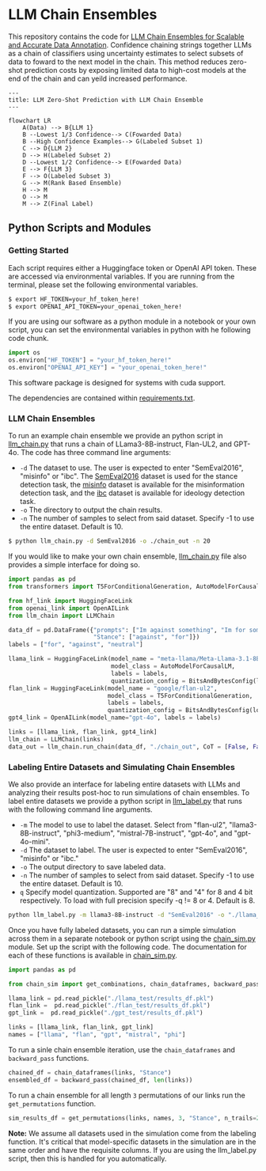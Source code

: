 # LLM Chain Ensembles

This repository contains the code for [LLM Chain Ensembles for Scalable and Accurate Data Annotation](google.com). Confidence chaining strings together LLMs as a chain of classifiers using uncertainty estimates to select subsets of data to foward to the next model in the chain. This method reduces zero-shot prediction costs by exposing limited data to high-cost models at the end of the chain and can yeild increased performance. 

```mermaid
---
title: LLM Zero-Shot Prediction with LLM Chain Ensemble
---

flowchart LR
    A(Data) --> B{LLM 1}
    B --Lowest 1/3 Confidence--> C(Fowarded Data)
    B --High Confidence Examples--> G(Labeled Subset 1)
    C --> D{LLM 2}
    D --> H(Labeled Subset 2)
    D --Lowest 1/2 Confidence--> E(Fowarded Data)
    E --> F{LLM 3}
    F --> O(Labeled Subset 3)
    G --> M(Rank Based Ensemble)
    H --> M
    O --> M
    M --> Z(Final Label)
```

## Python Scripts and Modules

### Getting Started

Each script requires either a Huggingface token or OpenAI API token. These are accessed via environmental variables. If you are running from the terminal, please set the following environmental variables.

```bash
$ export HF_TOKEN=your_hf_token_here!
$ export OPENAI_API_TOKEN=your_openai_token_here!
```

If you are using our software as a python module in a notebook or your own script, you can set the environmental variables in python with he following code chunk.

```python
import os
os.environ["HF_TOKEN"] = "your_hf_token_here!"
os.environ["OPENAI_API_KEY"] = "your_openai_token_here!"
```
This software package is designed for systems with cuda support.

The dependencies are contained within [requirements.txt](requirements.txt). 

### LLM Chain Ensembles

To run an example chain ensemble we provide an python script in [llm_chain.py](./src/llm_chain.py) that runs a chain of LLama3-8B-instruct, Flan-UL2, and GPT-4o. The code has three command line arguments: 
- `-d` The dataset to use. The user is expected to enter "SemEval2016", "misinfo" or "ibc". The [SemEval2016](https://www.saifmohammad.com/WebPages/StanceDataset.htm) dataset is used for the stance detection task, the [misinfo](https://github.com/skgabriel/mrf-modeling) dataset is available for the misinformation detection task, and the [ibc](https://github.com/SALT-NLP/LLMs_for_CSS/tree/main/css_data/ibc) dataset is available for ideology detection task.
- `-o` The directory to output the chain results.
- `-n` The number of samples to select from said dataset. Specify -1 to use the entire dataset. Default is 10.

```bash
$ python llm_chain.py -d SemEval2016 -o ./chain_out -n 20
```

If you would like to make your own chain ensemble, [llm_chain.py](./src/llm_chain.py) file also provides a simple interface for doing so.

```python
import pandas as pd
from transformers import T5ForConditionalGeneration, AutoModelForCausalLM, BitsAndBytesConfig

from hf_link import HuggingFaceLink
from openai_link import OpenAILink
from llm_chain import LLMChain

data_df = pd.DataFrame({"prompts": ["Im against something", "Im for something"], 
                        "Stance": ["against", "for"]})
labels = ["for", "against", "neutral"]

llama_link = HuggingFaceLink(model_name = "meta-llama/Meta-Llama-3.1-8B-Instruct", 
                             model_class = AutoModelForCausalLM, 
                             labels = labels,
                             quantization_config = BitsAndBytesConfig(load_in_8bit=True))
flan_link = HuggingFaceLink(model_name = "google/flan-ul2", 
                            model_class = T5ForConditionalGeneration, 
                            labels = labels, 
                            quantization_config = BitsAndBytesConfig(load_in_8bit=True))
gpt4_link = OpenAILink(model_name="gpt-4o", labels = labels)

links = [llama_link, flan_link, gpt4_link]
llm_chain = LLMChain(links)
data_out = llm_chain.run_chain(data_df, "./chain_out", CoT = [False, False, False])
```

### Labeling Entire Datasets and Simulating Chain Ensembles

We also provide an interface for labeling entire datasets with LLMs and analyzing their results post-hoc to run simulations of chain ensembles. To label entire datasets we provide a python script in [llm_label.py](./src/llm_label.py) that runs with the following command line arguments.
- `-m` The model to use to label the dataset. Select from  "flan-ul2", "llama3-8B-instruct", "phi3-medium", "mistral-7B-instruct", "gpt-4o", and "gpt-4o-mini".
- `-d` The dataset to label. The user is expected to enter "SemEval2016", "misinfo" or "ibc."
- `-o` The output directory to save labeled data.
- `-n` The number of samples to select from said dataset. Specify -1 to use the entire dataset. Default is 10.
- `q` Specify model quantization. Supported are "8" and "4" for 8 and 4 bit respectively. To load with full precision specify -q != 8 or 4. Default is  8.

```bash
python llm_label.py -m llama3-8B-instruct -d "SemEval2016" -o "./llama_test/" -n -1 -q 0
```

Once you have fully labeled datasets, you can run a simple simulation across them in a separate notebook or python script using the [chain_sim.py](./src/chain_sim.py) module. Set up the script with the following code. The documentation for each of these functions is available in [chain_sim.py](./src/chain_sim.py).

```python
import pandas as pd

from chain_sim import get_combinations, chain_dataframes, backward_pass

llama_link = pd.read_pickle("./llama_test/results_df.pkl")
flan_link =  pd.read_pickle("./flan_test/results_df.pkl")
gpt_link =  pd.read_pickle("./gpt_test/results_df.pkl")

links = [llama_link, flan_link, gpt_link]
names = ["llama", "flan", "gpt", "mistral", "phi"]
```

To run a sinle chain ensemble iteration, use the `chain_dataframes` and `backward_pass` functions.

```python
chained_df = chain_dataframes(links, "Stance")
ensembled_df = backward_pass(chained_df, len(links))
```

To run a chain ensemble for all length `3` permutations of our links run the `get_permutations` function.

```python
sim_results_df = get_permutations(links, names, 3, "Stance", n_trails=20, backward = True)
```

**Note:** We assume all datasets used in the simulation come from the labeling function. It's critical that model-specific datasets in the simulation are in the same order and have the requisite columns. If you are using the llm_label.py script, then this is handled for you automatically.
